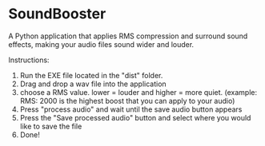 # SoundBooster
A Python application that applies RMS compression and surround sound effects, making your audio files sound wider and louder.

Instructions:
1. Run the EXE file located in the "dist" folder.
2. Drag and drop a wav file into the application
3. choose a RMS value. lower = louder and higher = more quiet. (example: RMS: 2000 is the highest boost that you can apply to your audio)
4. Press "process audio" and wait until the save audio button appears
5. Press the "Save processed audio" button and select where you would like to save the file
6. Done!
